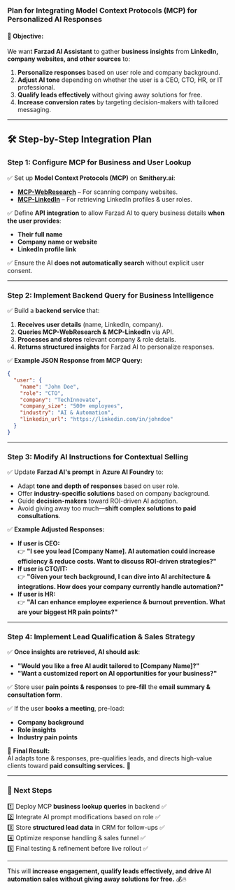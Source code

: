### **Plan for Integrating Model Context Protocols (MCP) for Personalized AI Responses**

#### **🚀 Objective:**
We want **Farzad AI Assistant** to gather **business insights** from **LinkedIn, company websites, and other sources** to:  
1. **Personalize responses** based on user role and company background.  
2. **Adjust AI tone** depending on whether the user is a CEO, CTO, HR, or IT professional.  
3. **Qualify leads effectively** without giving away solutions for free.  
4. **Increase conversion rates** by targeting decision-makers with tailored messaging.  

---

## **🛠️ Step-by-Step Integration Plan**

### **Step 1: Configure MCP for Business and User Lookup**
✅ Set up **Model Context Protocols (MCP)** on **Smithery.ai**:
   - **[MCP-WebResearch](https://smithery.ai/server/@chuanmingliu/mcp-webresearch)** – For scanning company websites.  
   - **[MCP-LinkedIn](https://smithery.ai/server/mcp-linkedin)** – For retrieving LinkedIn profiles & user roles.  

✅ Define **API integration** to allow Farzad AI to query business details **when the user provides**:
   - **Their full name**
   - **Company name or website**
   - **LinkedIn profile link**  

✅ Ensure the AI **does not automatically search** without explicit user consent.

---

### **Step 2: Implement Backend Query for Business Intelligence**
✅ Build a **backend service** that:  
   1. **Receives user details** (name, LinkedIn, company).  
   2. **Queries MCP-WebResearch & MCP-LinkedIn** via API.  
   3. **Processes and stores** relevant company & role details.  
   4. **Returns structured insights** for Farzad AI to personalize responses.  

✅ **Example JSON Response from MCP Query:**
```json
{
  "user": {
    "name": "John Doe",
    "role": "CTO",
    "company": "TechInnovate",
    "company_size": "500+ employees",
    "industry": "AI & Automation",
    "linkedin_url": "https://linkedin.com/in/johndoe"
  }
}
```

---

### **Step 3: Modify AI Instructions for Contextual Selling**
✅ Update **Farzad AI's prompt** in **Azure AI Foundry** to:
   - Adapt **tone and depth of responses** based on user role.
   - Offer **industry-specific solutions** based on company background.
   - Guide **decision-makers** toward ROI-driven AI adoption.
   - Avoid giving away too much—**shift complex solutions to paid consultations**.

✅ **Example Adjusted Responses:**
- **If user is CEO:**  
  👉 **"I see you lead [Company Name]. AI automation could increase efficiency & reduce costs. Want to discuss ROI-driven strategies?"**  
- **If user is CTO/IT:**  
  👉 **"Given your tech background, I can dive into AI architecture & integrations. How does your company currently handle automation?"**  
- **If user is HR:**  
  👉 **"AI can enhance employee experience & burnout prevention. What are your biggest HR pain points?"**  

---

### **Step 4: Implement Lead Qualification & Sales Strategy**
✅ **Once insights are retrieved, AI should ask**:
   - **"Would you like a free AI audit tailored to [Company Name]?"**  
   - **"Want a customized report on AI opportunities for your business?"**  

✅ Store user **pain points & responses** to **pre-fill** the **email summary & consultation form**.

✅ If the user **books a meeting**, pre-load:
   - **Company background**
   - **Role insights**
   - **Industry pain points**  

📌 **Final Result:**  
AI adapts tone & responses, pre-qualifies leads, and directs high-value clients toward **paid consulting services.** 🚀  

---

### **📝 Next Steps**
1️⃣ Deploy MCP **business lookup queries** in backend ✅  
2️⃣ Integrate AI prompt modifications based on role ✅  
3️⃣ Store **structured lead data** in CRM for follow-ups ✅  
4️⃣ Optimize response handling & sales funnel ✅  
5️⃣ Final testing & refinement before live rollout ✅  

---

This will **increase engagement, qualify leads effectively, and drive AI automation sales without giving away solutions for free.** 💰🔥
